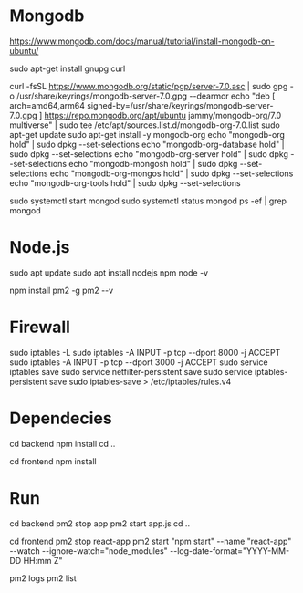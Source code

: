 # Mongodb

https://www.mongodb.com/docs/manual/tutorial/install-mongodb-on-ubuntu/

sudo apt-get install gnupg curl

curl -fsSL https://www.mongodb.org/static/pgp/server-7.0.asc | sudo gpg -o /usr/share/keyrings/mongodb-server-7.0.gpg --dearmor
echo "deb [ arch=amd64,arm64 signed-by=/usr/share/keyrings/mongodb-server-7.0.gpg ] https://repo.mongodb.org/apt/ubuntu jammy/mongodb-org/7.0 multiverse" | sudo tee /etc/apt/sources.list.d/mongodb-org-7.0.list
sudo apt-get update
sudo apt-get install -y mongodb-org
echo "mongodb-org hold" | sudo dpkg --set-selections
echo "mongodb-org-database hold" | sudo dpkg --set-selections
echo "mongodb-org-server hold" | sudo dpkg --set-selections
echo "mongodb-mongosh hold" | sudo dpkg --set-selections
echo "mongodb-org-mongos hold" | sudo dpkg --set-selections
echo "mongodb-org-tools hold" | sudo dpkg --set-selections

sudo systemctl start mongod
sudo systemctl status mongod
ps -ef | grep mongod


# Node.js

sudo apt update
sudo apt install nodejs npm
node -v

npm install pm2 -g
pm2 --v



# Firewall

sudo iptables -L
sudo iptables -A INPUT -p tcp --dport 8000 -j ACCEPT
sudo iptables -A INPUT -p tcp --dport 3000 -j ACCEPT
sudo service iptables save
sudo service netfilter-persistent save
sudo service iptables-persistent save
sudo iptables-save > /etc/iptables/rules.v4


# Dependecies

cd backend
npm install
cd ..

cd frontend
npm install



# Run

cd backend
pm2 stop app
pm2 start app.js
cd ..

cd frontend
pm2 stop react-app
pm2 start "npm start" --name "react-app" --watch --ignore-watch="node_modules" --log-date-format="YYYY-MM-DD HH:mm Z"

pm2 logs
pm2 list